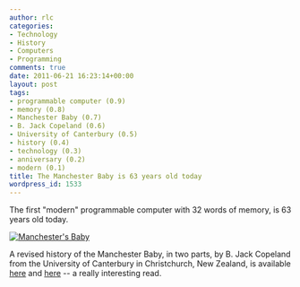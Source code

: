 ```yaml
---
author: rlc
categories:
- Technology
- History
- Computers
- Programming
comments: true
date: 2011-06-21 16:23:14+00:00
layout: post
tags:
- programmable computer (0.9)
- memory (0.8)
- Manchester Baby (0.7)
- B. Jack Copeland (0.6)
- University of Canterbury (0.5)
- history (0.4)
- technology (0.3)
- anniversary (0.2)
- modern (0.1)
title: The Manchester Baby is 63 years old today
wordpress_id: 1533
---
```


The first "modern" programmable computer with 32 words of memory, is 63 years old today.

[![Manchester's Baby](http://farm3.static.flickr.com/2767/4250382213_21f3d837c5_z.jpg?zz=1)](http://www.flickr.com/photos/lff10/4250382213/)

A revised history of the Manchester Baby, in two parts, by B. Jack Copeland from the University of Canterbury in Christchurch, New Zealand, is available [here](http://doi.ieeecomputersociety.org/10.1109/MAHC.2010.1) and [here](http://doi.ieeecomputersociety.org/10.1109/MAHC.2010.2) -- a really
interesting read.